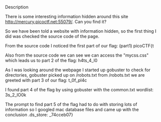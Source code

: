 Description

There is some interesting information hidden around this site http://mercury.picoctf.net:55079/. Can you find it?

So we have been told a website with information hidden, so the first thing I did was checked the source code of the page.

From the source code I noticed the first part of our flag: (part1) picoCTF{t

Also from the source code we can see we can access the "mycss.css" which leads us to part 2 of the flag: h4ts_4_l0

As I was looking around the webpage I started up gobuster to check for directories, gobuster picked up on /robots.txt
from /robots.txt we are greeted with part 3 of our flag: t_0f_pl4c

I found part 4 of the flag by using gobuster with the common.txt wordlist: 3s_2_lO0k

The prompt to find part 5 of the flag had to do with storing lots of information so I googled mac database files and came up with the conclusion .ds_store: _74cceb07}
